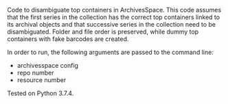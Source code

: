 Code to disambiguate top containers in ArchivesSpace. This code assumes that the first series in the collection has the correct top containers linked to its archival objects and that successive series in the collection need to be disambiguated. Folder and file order is preserved, while dummy top containers with fake barcodes are created.

In order to run, the following arguments are passed to the command line:
- archivesspace config
- repo number
- resource number

Tested on Python 3.7.4.
